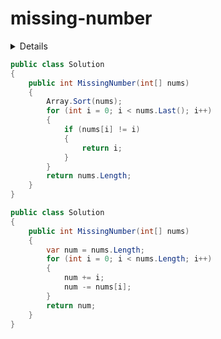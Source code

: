 # missing-number

<details>

给定一个包含 0, 1, 2, ..., n 中 n 个数的序列，找出 0 .. n 中没有出现在序列中的那个数。

示例 1:

输入: [3,0,1]
输出: 2
示例 2:

输入: [9,6,4,2,3,5,7,0,1]
输出: 8
说明:
你的算法应具有线性时间复杂度。你能否仅使用额外常数空间来实现?

来源：力扣（LeetCode）
链接：https://leetcode-cn.com/problems/missing-number
著作权归领扣网络所有。商业转载请联系官方授权，非商业转载请注明出处。

</details>

```C#
public class Solution
{
    public int MissingNumber(int[] nums)
    {
        Array.Sort(nums);
        for (int i = 0; i < nums.Last(); i++)
        {
            if (nums[i] != i)
            {
                return i;
            }
        }
        return nums.Length;
    }
}
```

```C#
public class Solution
{
    public int MissingNumber(int[] nums)
    {
        var num = nums.Length;
        for (int i = 0; i < nums.Length; i++)
        {
            num += i;
            num -= nums[i];
        }
        return num;
    }
}
```